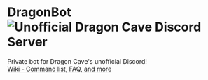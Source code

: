 # DragonBot ![Unofficial Dragon Cave Discord Server](https://img.shields.io/discord/319284337143185409.svg?label=Click+to+join!)
Private bot for Dragon Cave's unofficial Discord!  
[Wiki - Command list, FAQ, and more](https://github.com/Purpzie/dragonbot/wiki)
